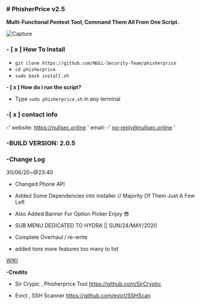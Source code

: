 ### # PhisherPrice v2.5
**Multi-Functional Pentest Tool, Command Them All From One Script.**

![Capture](https://user-images.githubusercontent.com/48811414/86183623-58bca500-bb2a-11ea-9e4b-7a23e3a45302.PNG)

### **- [ x ] How To Install**

- `git clone https://github.com/NULL-Security-Team/phisherprice`
- `cd phisherprice`
-  `sudo bash install.sh`


**- [ x ] How do i run the script?**

-  Type `sudo phisherprice.sh` in any terminal

### **-[ x ] contact info**
-' website: https://nullsec.online ' email:
-' no-reply@nullsec.online '

### **-BUILD VERSION: 2.0.5**

### **-Change Log**
30/06/20~@23:40

- Changed Phone API 
- Added Some Dependencies into installer // Majority Of Them Just A Few Left
-  Also Added Banner For Option Picker Enjoy 😎

- SUB MENU DEDICATED TO HYDRA || SUN/24/MAY/2020
-  Complete Overhaul / re-write
-  added tons more features too many to list

[WIKI](https://github.com/NULL-Security-Team/phisherprice/wiki)


**-Credits**

- Sir Crypic , Phisherprice Tool
https://github.com/SirCryptic

- Evict , SSH Scanner
https://github.com/evict/SSHScan
